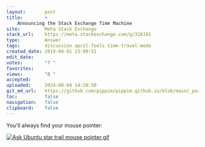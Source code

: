 ```yaml
---
layout:       post
title:        >
    Announcing the Stack Exchange Time Machine
site:         Meta Stack Exchange
stack_url:    https://meta.stackexchange.com/q/326191
type:         Answer
tags:         discussion april-fools time-travel-mode
created_date: 2019-04-01 23:09:51
edit_date:    
votes:        "7 "
favorites:    
views:        "0 "
accepted:     
uploaded:     2024-08-04 14:28:50
git_md_url:   https://github.com/pippim/pippim.github.io/blob/main/_posts/2019/2019-04-01-Announcing-the-Stack-Exchange-Time-Machine.md
toc:          false
navigation:   false
clipboard:    false
---
```


You'll always find your mouse pointer:

[![Ask Ubuntu star trail mouse pointer.gif][1]][1]


  [1]: https://i.sstatic.net/9gUtn.gif
